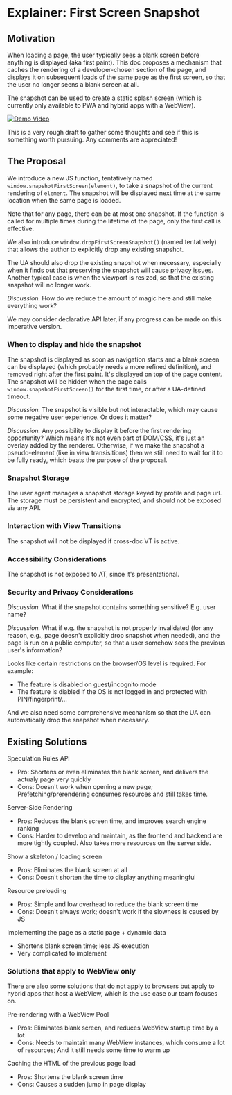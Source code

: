 # Explainer: First Screen Snapshot

## Motivation

When loading a page, the user typically sees a blank screen before anything is displayed (aka first paint). This doc proposes a mechanism that caches the rendering of a developer-chosen section of the page, and displays it on subsequent loads of the same page as the first screen, so that the user no longer seens a blank screen at all.

The snapshot can be used to create a static splash screen (which is currently only available to PWA and hybrid apps with a WebView).

[![Demo Video](https://youtube.com/watch?v=nN0uxNbCSpQ)](https://youtube.com/watch?v=nN0uxNbCSpQ)

This is a very rough draft to gather some thoughts and see if this is something worth pursuing. Any comments are appreciated!

## The Proposal

We introduce a new JS function, tentatively named `window.snapshotFirstScreen(element)`, to take a snapshot of the current rendering of `element`. The snapshot will be displayed next time at the same location when the same page is loaded.

Note that for any page, there can be at most one snapshot. If the function is called for multiple times during the lifetime of the page, only the first call is effective.

We also introduce `window.dropFirstScreenSnapshot()` (named tentatively) that allows the author to explicitly drop any existing snapshot.

The UA should also drop the existing snapshot when necessary, especially when it finds out that preserving the snapshot will cause [privacy issues](#security-and-privacy-considerations). Another typical case is when the viewport is resized, so that the existing snapshot will no longer work.

*Discussion.* How do we reduce the amount of magic here and still make everything work?

We may consider declarative API later, if any progress can be made on this imperative version.

### When to display and hide the snapshot

The snapshot is displayed as soon as navigation starts and a blank screen can be displayed (which probably needs a more refined definition), and removed right after the first paint. It's displayed on top of the page content. The snapshot will be hidden when the page calls `window.snapshotFirstScreen()` for the first time, or after a UA-defined timeout.

*Discussion.* The snapshot is visible but not interactable, which may cause some negative user experience. Or does it matter?

*Discussion.* Any possibility to display it before the first rendering opportunity? Which means it's not even part of DOM/CSS, it's just an overlay added by the renderer. Otherwise, if we make the snapshot a pseudo-element (like in view transisitions) then we still need to wait for it to be fully ready, which beats the purpose of the proposal.

### Snapshot Storage

The user agent manages a snapshot storage keyed by profile and page url. The storage must be persistent and encrypted, and should not be exposed via any API.

### Interaction with View Transitions

The snapshot will not be displayed if cross-doc VT is active.

### Accessibility Considerations

The snapshot is not exposed to AT, since it's presentational.

### Security and Privacy Considerations

*Discussion.* What if the snapshot contains something sensitive? E.g. user name?

*Discussion.* What if e.g. the snapshot is not properly invalidated (for any reason, e.g., page doesn't explicitly drop snapshot when needed), and the page is run on a public computer, so that a user somehow sees the previous user's information?

Looks like certain restrictions on the browser/OS level is required. For example:
- The feature is disabled on guest/incognito mode
- The feature is diabled if the OS is not logged in and protected with PIN/fingerprint/...

And we also need some comprehensive mechanism so that the UA can automatically drop the snapshot when necessary.

## Existing Solutions

Speculation Rules API
- Pro: Shortens or even eliminates the blank screen, and delivers the actualy page very quickly
- Cons: Doesn't work when opening a new page; Prefetching/prerendering consumes resources and still takes time.

Server-Side Rendering
- Pros: Reduces the blank screen time, and improves search engine ranking
- Cons: Harder to develop and maintain, as the frontend and backend are more tightly coupled. Also takes more resources on the server side.

Show a skeleton / loading screen
- Pros: Eliminates the blank screen at all
- Cons: Doesn't shorten the time to display anything meaningful

Resource preloading
- Pros: Simple and low overhead to reduce the blank screen time
- Cons: Doesn't always work; doesn't work if the slowness is caused by JS

Implementing the page as a static page + dynamic data
- Shortens blank screen time; less JS execution
- Very complicated to implement

### Solutions that apply to WebView only

There are also some solutions that do not apply to browsers but apply to hybrid apps that host a WebView, which is the use case our team focuses on.

Pre-rendering with a WebView Pool
- Pros: Eliminates blank screen, and reduces WebView startup time by a lot
- Cons: Needs to maintain many WebView instances, which consume a lot of resources; And it still needs some time to warm up

Caching the HTML of the previous page load
- Pros: Shortens the blank screen time
- Cons: Causes a sudden jump in page display
